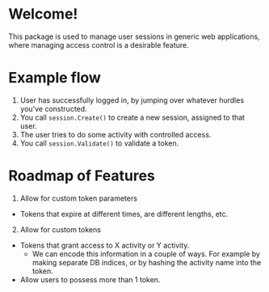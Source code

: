 # Welcome!

This package is used to manage user sessions in generic web applications, where managing access control is a desirable feature.

# Example flow

1. User has successfully logged in, by jumping over whatever hurdles you've constructed.
2. You call `session.Create()` to create a new session, assigned to that user.
3. The user tries to do some activity with controlled access.
4. You call `session.Validate()` to validate a token.

# Roadmap of Features

1. Allow for custom token parameters
  * Tokens that expire at different times, are different lengths, etc. 
2. Allow for custom tokens
  * Tokens that grant access to X activity or Y activity.
    * We can encode this information in a couple of ways.  For example by making separate DB indices, or by hashing the activity name into the token.
  * Allow users to possess more than 1 token.